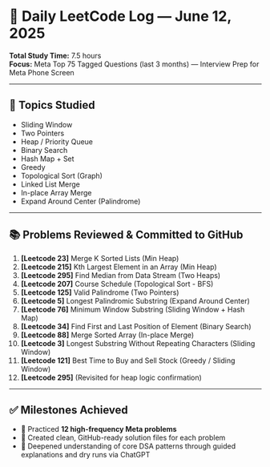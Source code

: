 # 📅 Daily LeetCode Log — June 12, 2025

**Total Study Time:** 7.5 hours  
**Focus:** Meta Top 75 Tagged Questions (last 3 months) — Interview Prep for Meta Phone Screen

---

## 🧠 Topics Studied
- Sliding Window
- Two Pointers
- Heap / Priority Queue
- Binary Search
- Hash Map + Set
- Greedy
- Topological Sort (Graph)
- Linked List Merge
- In-place Array Merge
- Expand Around Center (Palindrome)

---

## 📚 Problems Reviewed & Committed to GitHub
1. **[Leetcode 23]** Merge K Sorted Lists (Min Heap)
2. **[Leetcode 215]** Kth Largest Element in an Array (Min Heap)
3. **[Leetcode 295]** Find Median from Data Stream (Two Heaps)
4. **[Leetcode 207]** Course Schedule (Topological Sort - BFS)
5. **[Leetcode 125]** Valid Palindrome (Two Pointers)
6. **[Leetcode 5]** Longest Palindromic Substring (Expand Around Center)
7. **[Leetcode 76]** Minimum Window Substring (Sliding Window + Hash Map)
8. **[Leetcode 34]** Find First and Last Position of Element (Binary Search)
9. **[Leetcode 88]** Merge Sorted Array (In-place Merge)
10. **[Leetcode 3]** Longest Substring Without Repeating Characters (Sliding Window)
11. **[Leetcode 121]** Best Time to Buy and Sell Stock (Greedy / Sliding Window)
12. **[Leetcode 295]** (Revisited for heap logic confirmation)

---

## ✅ Milestones Achieved
- 🔁 Practiced **12 high-frequency Meta problems**
- 📁 Created clean, GitHub-ready solution files for each problem
- 🧠 Deepened understanding of core DSA patterns through guided explanations and dry runs via ChatGPT